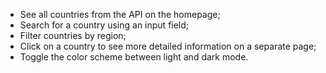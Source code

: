 - See all countries from the API on the homepage;
- Search for a country using an input field;
- Filter countries by region;
- Click on a country to see more detailed information on a separate page;
- Toggle the color scheme between light and dark mode.
